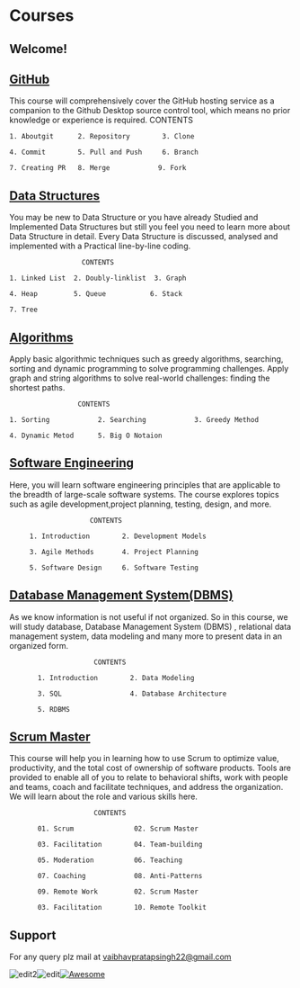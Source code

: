 # Courses

## Welcome!

## [GitHub](1-github)

This course will comprehensively cover the GitHub hosting service as a companion to the Github Desktop source control tool, which means no prior knowledge or experience is required.
CONTENTS

    1. Aboutgit      2. Repository        3. Clone

    4. Commit        5. Pull and Push     6. Branch

    7. Creating PR   8. Merge            9. Fork

## [Data Structures](2-datastructure)

You may be new to Data Structure or you have already Studied and Implemented Data Structures but still you feel you need to learn more about Data Structure in detail. Every Data Structure is discussed, analysed and implemented with a Practical line-by-line coding.

                      CONTENTS

    1. Linked List  2. Doubly-linklist  3. Graph

    4. Heap         5. Queue           6. Stack

    7. Tree

## [Algorithms](3-algorithms)

Apply basic algorithmic techniques such as greedy algorithms, searching, sorting and dynamic programming to solve programming challenges.
Apply graph and string algorithms to solve real-world challenges: finding the shortest paths.

                     CONTENTS

    1. Sorting            2. Searching            3. Greedy Method

    4. Dynamic Metod      5. Big O Notaion

## [Software Engineering](4-software-engineering)

Here, you will learn software engineering principles that are applicable to the breadth of large-scale software systems. The course explores topics such as agile development,project planning, testing, design, and more.

                        CONTENTS

         1. Introduction        2. Development Models

         3. Agile Methods       4. Project Planning

         5. Software Design     6. Software Testing

## [Database Management System(DBMS)](5-dbms)

As we know information is not useful if not organized. So in this course, we will study database, Database Management System (DBMS) , relational data management system, data modeling and many more to present data in an organized form.

                         CONTENTS

           1. Introduction        2. Data Modeling

           3. SQL                 4. Database Architecture

           5. RDBMS

## [Scrum Master](7-scrum-master-role)

This course will help you in learning how to use Scrum to optimize value, productivity, and the total cost of ownership of software products. Tools are provided to enable all of you to relate to behavioral shifts, work with people and teams, coach and facilitate techniques, and address the organization. We will learn about the role and various skills here.

                         CONTENTS

           01. Scrum               02. Scrum Master

           03. Facilitation        04. Team-building

           05. Moderation          06. Teaching

           07. Coaching            08. Anti-Patterns

           09. Remote Work         02. Scrum Master

           03. Facilitation        10. Remote Toolkit

## Support

For any query plz mail at vaibhavpratapsingh22@gmail.com

![edit2](https://img.shields.io/static/v1?label=Topic&message=Introduction&color=orange)![edit](https://img.shields.io/static/v1?label=PRs&message=Welcome&color=<COLOR>)[![Awesome](https://cdn.rawgit.com/sindresorhus/awesome/d7305f38d29fed78fa85652e3a63e154dd8e8829/media/badge.svg)](https://github.com/sindresorhus/awesome#readme)
